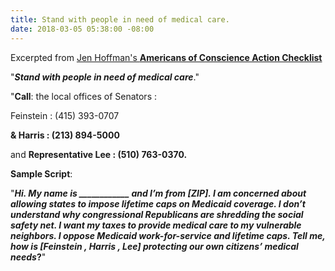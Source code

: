 ```yaml
---
title: Stand with people in need of medical care.
date: 2018-03-05 05:38:00 -08:00
---
```


Excerpted from [Jen Hoffman's **Americans of Conscience Action Checklist**](https://jenniferhofmann.com/)
 
"***Stand with people in need of medical care***."

"**Call**: the local offices of Senators :

Feinstein : (415) 393-0707

 **& Harris : (213) 894-5000**
 
and **Representative Lee : (510) 763-0370.**

**Sample Script**: 

"***Hi.  My name is ____________ and I’m from [ZIP].  I am **concerned** about allowing states to impose **lifetime caps on Medicaid coverage**. I don’t understand why congressional Republicans are **shredding the social safety net**. I want my taxes to provide **medical care to my vulnerable neighbors**. **I oppose Medicaid work-for-service and lifetime caps**. Tell me, how is [*Feinstein , Harris , Lee*] protecting our own citizens’ medical needs*?**"

